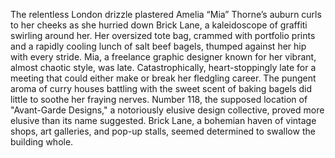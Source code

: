 The relentless London drizzle plastered Amelia “Mia” Thorne’s auburn curls to her cheeks as she hurried down Brick Lane, a kaleidoscope of graffiti swirling around her.  Her oversized tote bag, crammed with portfolio prints and a rapidly cooling lunch of salt beef bagels, thumped against her hip with every stride. Mia, a freelance graphic designer known for her vibrant, almost chaotic style, was late. Catastrophically, heart-stoppingly late for a meeting that could either make or break her fledgling career.  The pungent aroma of curry houses battling with the sweet scent of baking bagels did little to soothe her fraying nerves.  Number 118, the supposed location of "Avant-Garde Designs," a notoriously elusive design collective, proved more elusive than its name suggested.  Brick Lane, a bohemian haven of vintage shops, art galleries, and pop-up stalls, seemed determined to swallow the building whole.
